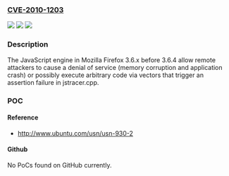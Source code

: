 ### [CVE-2010-1203](https://cve.mitre.org/cgi-bin/cvename.cgi?name=CVE-2010-1203)
![](https://img.shields.io/static/v1?label=Product&message=n%2Fa&color=blue)
![](https://img.shields.io/static/v1?label=Version&message=n%2Fa&color=blue)
![](https://img.shields.io/static/v1?label=Vulnerability&message=n%2Fa&color=brighgreen)

### Description

The JavaScript engine in Mozilla Firefox 3.6.x before 3.6.4 allow remote attackers to cause a denial of service (memory corruption and application crash) or possibly execute arbitrary code via vectors that trigger an assertion failure in jstracer.cpp.

### POC

#### Reference
- http://www.ubuntu.com/usn/usn-930-2

#### Github
No PoCs found on GitHub currently.

